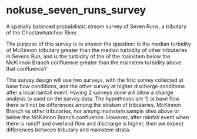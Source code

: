 # nokuse_seven_runs_survey
A spatially balanced probabilistic stream survey of Seven Runs, a tributary of the Choctawhatchee River.

The purpose of this survey is to answer the question: Is the median turbidity of McKinnon tributary greater than the median turbidity of other tributaries in Sevens Run, and is the turbidity of the of the mainstem below the McKinnon Branch confluence greater than the mainstem turbidity above that confluence?

This survey design will use two surveys, with the first survey collected at base flow conditions, and the other survey at higher discharge conditions after a local rainfall event. Having 2 surveys done will allow a change analysis to used on the survey data. The hypotheses are 1) at base flow there will not be differences among the stratum of tributaries, McKinnon Branch vs other tributaries, nor among mainstem sample sites above or below the McKinnon Branch confluence. However, after rainfall event when there is runoff and overland flow and discharge is higher, then we expect differences between tributary and mainstem strata.
